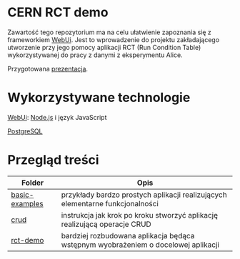 # CERN RCT demo
Zawartość tego repozytorium ma na celu ułatwienie zapoznania się z frameworkiem [WebUi](https://github.com/AliceO2Group/WebUi/tree/dev/Framework). Jest to wprowadzenie do projektu zakładającego utworzenie przy jego pomocy aplikacji RCT (Run Condition Table) wykorzystywanej do pracy z danymi z eksperymentu Alice.

Przygotowana [prezentacja](https://prezi.com/view/wTK4nNo1div9sAN68kqF).

# Wykorzystywane technologie
[WebUi](https://github.com/AliceO2Group/WebUi/tree/dev/Framework): [Node.js](https://nodejs.org) i język JavaScript

[PostgreSQL](https://www.postgresql.org)

# Przegląd treści
| Folder | Opis |
| -- | -- |
| [basic-examples](https://github.com/xsalonx/cern-rct-demo/tree/master/basic-examples) | przykłady bardzo prostych aplikacji realizujących elementarne funkcjonalności |
| [crud](https://github.com/xsalonx/cern-rct-demo/tree/master/crud) | instrukcja jak krok po kroku stworzyć aplikację realizującą operacje CRUD |
| [rct-demo](https://github.com/xsalonx/cern-rct-demo/tree/master/rct-demo) | bardziej rozbudowana aplikacja będąca wstępnym wyobrażeniem o docelowej aplikacji |
